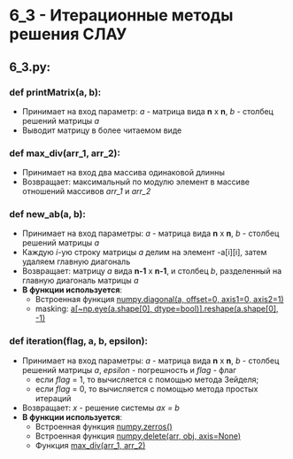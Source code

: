 # 6_3 - Итерационные методы решения СЛАУ
## 6_3.py:
### def printMatrix(a, b):
  - Принимает на вход параметр: *a* - матрица вида **n** x **n**, *b* - столбец решений матрицы *а*
  - Выводит матрицу в более читаемом виде
### def max_div(arr_1, arr_2):
  - Принимает на вход два массива одинаковой длинны
  - Возвращает: максимальный по модулю элемент в массиве отношений массивов *arr_1* и *arr_2*
### def new_ab(a, b):
   - Принимает на вход параметры: *a* - матрица вида **n** x **n**, *b* - столбец решений матрицы *а*
   - Каждую *i*-ую строку матрицы *a* делим на элемент -a[i][i], затем удаляем главную диагональ
   - Возвращает: матрицу *a* вида **n-1** x **n-1**, и столбец *b*, разделенный на главную диагональ матрицы *a*
   - **В функции используется**:
       - Встроенная функция [numpy.diagonal(a, offset=0, axis1=0, axis2=1)](https://numpy.org/doc/stable/reference/generated/numpy.diagonal.html)
       - masking: [a[~np.eye(a.shape[0], dtype=bool)].reshape(a.shape[0], -1)](https://stackoverflow.com/questions/46736258/deleting-diagonal-elements-of-a-numpy-array)
### def iteration(flag, a, b, epsilon):
   - Принимает на вход параметры: *a* - матрица вида **n** x **n**, *b* - столбец решений матрицы *а*, *epsilon* - погрешность и *flag* - флаг
     -  если *flag* = 1, то вычисляется с помощью метода Зейделя; 
     -  если *flag* = 0, то вычисляется с помощью метода простых итераций
   - Возвращает: *x* - решение системы *ax = b*
   - **В функции используется**:
       - Встроенная функция [numpy.zerros()](https://numpy.org/doc/stable/reference/generated/numpy.zeros.html)
       - Встроенная функция [numpy.delete(arr, obj, axis=None)](https://numpy.org/doc/stable/reference/generated/numpy.delete.html)
       - Функция [max_div(arr_1, arr_2)](https://github.com/DmitryBal/NumMethods2/tree/main/6_3#def-max_divarr_1-arr_2)
  
